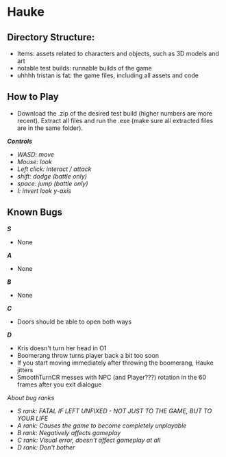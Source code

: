 # Hauke

## Directory Structure:

- Items: assets related to characters and objects, such as 3D models and art
- notable test builds: runnable builds of the game
- uhhhh tristan is fat: the game files, including all assets and code

## How to Play
- Download the .zip of the desired test build (higher numbers are more recent). Extract all files and run the .exe (make sure all extracted files are in the same folder).

***Controls***
- *WASD: move*
- *Mouse: look*
- *Left click: interact / attack*
- *shift: dodge (battle only)*
- *space: jump (battle only)*
- *I: invert look y-axis*

## Known Bugs

***S***

- None

***A***

- None

***B***

- None

***C***

- Doors should be able to open both ways

***D***

- Kris doesn't turn her head in O1
- Boomerang throw turns player back a bit too soon
- If you start moving immediately after throwing the boomerang, Hauke jitters
- SmoothTurnCR messes with NPC (and Player???) rotation in the 60 frames after you exit dialogue

*About bug ranks*
- *S rank: FATAL IF LEFT UNFIXED - NOT JUST TO THE GAME, BUT TO YOUR LIFE*
- *A rank: Causes the game to become completely unplayable*
- *B rank: Negatively affects gameplay*
- *C rank: Visual error, doesn't affect gameplay at all*
- *D rank: Don't bother*
